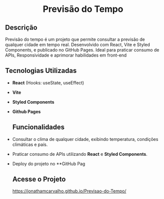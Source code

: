 <h1 align="center"> Previsão do Tempo</h1>

## Descrição

Previsão do tempo é um projeto que permite consultar a previsão de qualquer cidade em tempo real. 
Desenvolvido com React, Vite e Styled Components, e publicado no GitHub Pages. Ideal para praticar consumo de APIs, Responsividade e aprimorar habilidades em front-end

## Tecnologias Utilizadas

- **React** (Hooks: useState, useEffect) 
- **Vite**
- **Styled Components**
- **Github Pages**

  ## Funcionalidades
  
- Consultar o clima de qualquer cidade, exibindo temperatura, condições climáticas e país.
- Praticar consumo de APIs utilizando **React** e **Styled Components**.
- Deploy do projeto no **GitHub Pag

  ## Acesse o Projeto

  https://jonathamcarvalho.github.io/Previsao-do-Tempo/
